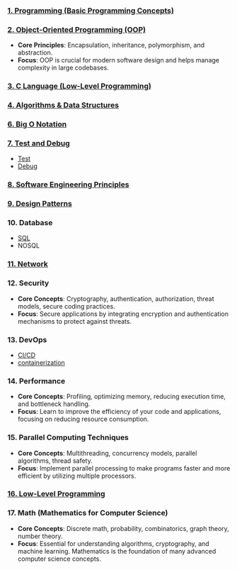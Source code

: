 ### [**1. Programming** (Basic Programming Concepts)](./SPathways/)

### [**2. Object-Oriented Programming (OOP)**]()

- **Core Principles**: Encapsulation, inheritance, polymorphism, and abstraction.
- **Focus**: OOP is crucial for modern software design and helps manage complexity in large codebases.

### [**3. C Language** (Low-Level Programming)](./K-R-Cix/)

### [**4. Algorithms & Data Structures**](./algorithms-data-structures/)

### [**6. Big O Notation**](.)

### [**7. Test and Debug**](.)

- [Test](./m-testing/)
- [Debug](./m-debugging/)

### [**8. Software Engineering Principles**](.)

### [**9. Design Patterns**]()

### **10. Database**

- [SQL](./SQL-DeepDiveLearning/)
- NOSQL

### [**11. Network**](./CodeNet/)

### **12. Security**

- **Core Concepts**: Cryptography, authentication, authorization, threat models, secure coding practices.
- **Focus**: Secure applications by integrating encryption and authentication mechanisms to protect against threats.

### **13. DevOps**

- [CI/CD](./CI-Cd-Learning/)
- [containerization](./containerization_learning/)

### **14. Performance**

- **Core Concepts**: Profiling, optimizing memory, reducing execution time, and bottleneck handling.
- **Focus**: Learn to improve the efficiency of your code and applications, focusing on reducing resource consumption.

### **15. Parallel Computing Techniques**

- **Core Concepts**: Multithreading, concurrency models, parallel algorithms, thread safety.
- **Focus**: Implement parallel processing to make programs faster and more efficient by utilizing multiple processors.

### [**16. Low-Level Programming**](./deep-dive-programming/)

### **17. Math** (Mathematics for Computer Science)

- **Core Concepts**: Discrete math, probability, combinatorics, graph theory, number theory.
- **Focus**: Essential for understanding algorithms, cryptography, and machine learning. Mathematics is the foundation of many advanced computer science concepts.
